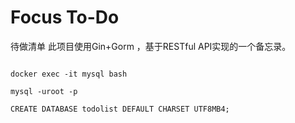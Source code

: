 # Focus To-Do
待做清单      此项目使用Gin+Gorm ，基于RESTful API实现的一个备忘录。






```mysql

docker exec -it mysql bash

mysql -uroot -p

CREATE DATABASE todolist DEFAULT CHARSET UTF8MB4; 
```


